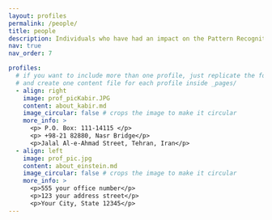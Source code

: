 ```yaml
---
layout: profiles
permalink: /people/
title: people
description: Individuals who have had an impact on the Pattern Recognition Laboratory
nav: true
nav_order: 7

profiles:
  # if you want to include more than one profile, just replicate the following block
  # and create one content file for each profile inside _pages/
  - align: right
    image: prof_picKabir.JPG
    content: about_kabir.md
    image_circular: false # crops the image to make it circular
    more_info: >
      <p> P.O. Box: 111-14115 </p>
      <p> +98-21 82880, Nasr Bridge</p>
      <p>Jalal Al-e-Ahmad Street, Tehran, Iran</p>
  - align: left
    image: prof_pic.jpg
    content: about_einstein.md
    image_circular: false # crops the image to make it circular
    more_info: >
      <p>555 your office number</p>
      <p>123 your address street</p>
      <p>Your City, State 12345</p>
---
```


